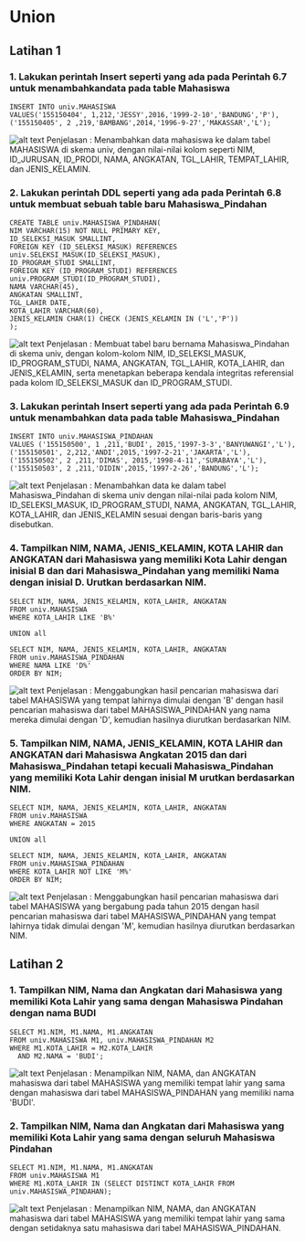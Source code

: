 # Union
## Latihan 1
### 1. Lakukan perintah Insert seperti yang ada pada Perintah 6.7 untuk menambahkandata pada table Mahasiswa
```
INSERT INTO univ.MAHASISWA
VALUES('155150404', 1,212,'JESSY',2016,'1999-2-10','BANDUNG','P'),
('155150405', 2 ,219,'BAMBANG',2014,'1996-9-27','MAKASSAR','L');
```
![alt text](https://github.com/AmeliaDhea/Amelia-Dhea-Puspita_Praktikum-DBDSQL/blob/main/Tugas%208/Screenshot%20Tugas%208/1.%20insert%20into%20mahasiswa.png)
Penjelasan : Menambahkan data mahasiswa ke dalam tabel MAHASISWA di skema univ, dengan nilai-nilai kolom seperti NIM, ID_JURUSAN, ID_PRODI, NAMA, ANGKATAN, TGL_LAHIR, TEMPAT_LAHIR, dan JENIS_KELAMIN.
### 2. Lakukan perintah DDL seperti yang ada pada Perintah 6.8 untuk membuat sebuah table baru Mahasiswa_Pindahan
```
CREATE TABLE univ.MAHASISWA_PINDAHAN(
NIM VARCHAR(15) NOT NULL PRIMARY KEY,
ID_SELEKSI_MASUK SMALLINT,
FOREIGN KEY (ID_SELEKSI_MASUK) REFERENCES
univ.SELEKSI_MASUK(ID_SELEKSI_MASUK),
ID_PROGRAM_STUDI SMALLINT,
FOREIGN KEY (ID_PROGRAM_STUDI) REFERENCES
univ.PROGRAM_STUDI(ID_PROGRAM_STUDI),
NAMA VARCHAR(45),
ANGKATAN SMALLINT,
TGL_LAHIR DATE,
KOTA_LAHIR VARCHAR(60),
JENIS_KELAMIN CHAR(1) CHECK (JENIS_KELAMIN IN ('L','P'))
);
```
![alt text](https://github.com/AmeliaDhea/Amelia-Dhea-Puspita_Praktikum-DBDSQL/blob/main/Tugas%208/Screenshot%20Tugas%208/2.%20create%20table%20mahasiswa%20pindahan.png)
Penjelasan : Membuat tabel baru bernama Mahasiswa_Pindahan di skema univ, dengan kolom-kolom NIM, ID_SELEKSI_MASUK, ID_PROGRAM_STUDI, NAMA, ANGKATAN, TGL_LAHIR, KOTA_LAHIR, dan JENIS_KELAMIN, serta menetapkan beberapa kendala integritas referensial pada kolom ID_SELEKSI_MASUK dan ID_PROGRAM_STUDI.
### 3. Lakukan perintah Insert seperti yang ada pada Perintah 6.9 untuk menambahkan data pada table Mahasiswa_Pindahan
```
INSERT INTO univ.MAHASISWA_PINDAHAN
VALUES ('155150500', 1 ,211,'BUDI', 2015,'1997-3-3','BANYUWANGI','L'),
('155150501', 2,212,'ANDI',2015,'1997-2-21','JAKARTA','L'),
('155150502', 2 ,211,'DIMAS', 2015,'1998-4-11','SURABAYA','L'),
('155150503', 2 ,211,'DIDIN',2015,'1997-2-26','BANDUNG','L');
```
![alt text](https://github.com/AmeliaDhea/Amelia-Dhea-Puspita_Praktikum-DBDSQL/blob/main/Tugas%208/Screenshot%20Tugas%208/3.%20insert%20into%20mahasiswa%20pindahan.png)
Penjelasan : Menambahkan data ke dalam tabel Mahasiswa_Pindahan di skema univ dengan nilai-nilai pada kolom NIM, ID_SELEKSI_MASUK, ID_PROGRAM_STUDI, NAMA, ANGKATAN, TGL_LAHIR, KOTA_LAHIR, dan JENIS_KELAMIN sesuai dengan baris-baris yang disebutkan.
### 4. Tampilkan NIM, NAMA, JENIS_KELAMIN, KOTA LAHIR dan ANGKATAN dari Mahasiswa yang memiliki Kota Lahir dengan inisial B dan dari Mahasiswa_Pindahan yang memiliki Nama dengan inisial D. Urutkan berdasarkan NIM.
```
SELECT NIM, NAMA, JENIS_KELAMIN, KOTA_LAHIR, ANGKATAN
FROM univ.MAHASISWA
WHERE KOTA_LAHIR LIKE 'B%'

UNION all

SELECT NIM, NAMA, JENIS_KELAMIN, KOTA_LAHIR, ANGKATAN
FROM univ.MAHASISWA_PINDAHAN
WHERE NAMA LIKE 'D%'
ORDER BY NIM;
```
![alt text](https://github.com/AmeliaDhea/Amelia-Dhea-Puspita_Praktikum-DBDSQL/blob/main/Tugas%208/Screenshot%20Tugas%208/4%20select.png)
Penjelasan : Menggabungkan hasil pencarian mahasiswa dari tabel MAHASISWA yang tempat lahirnya dimulai dengan 'B' dengan hasil pencarian mahasiswa dari tabel MAHASISWA_PINDAHAN yang nama mereka dimulai dengan 'D', kemudian hasilnya diurutkan berdasarkan NIM.
### 5. Tampilkan NIM, NAMA, JENIS_KELAMIN, KOTA LAHIR dan ANGKATAN dari Mahasiswa Angkatan 2015 dan dari Mahasiswa_Pindahan tetapi kecuali Mahasiswa_Pindahan yang memiliki Kota Lahir dengan inisial M urutkan berdasarkan NIM.
```
SELECT NIM, NAMA, JENIS_KELAMIN, KOTA_LAHIR, ANGKATAN
FROM univ.MAHASISWA
WHERE ANGKATAN = 2015

UNION all

SELECT NIM, NAMA, JENIS_KELAMIN, KOTA_LAHIR, ANGKATAN
FROM univ.MAHASISWA_PINDAHAN
WHERE KOTA_LAHIR NOT LIKE 'M%'
ORDER BY NIM;
```
![alt text](https://github.com/AmeliaDhea/Amelia-Dhea-Puspita_Praktikum-DBDSQL/blob/main/Tugas%208/Screenshot%20Tugas%208/5%20select.png)
Penjelasan : Menggabungkan hasil pencarian mahasiswa dari tabel MAHASISWA yang bergabung pada tahun 2015 dengan hasil pencarian mahasiswa dari tabel MAHASISWA_PINDAHAN yang tempat lahirnya tidak dimulai dengan 'M', kemudian hasilnya diurutkan berdasarkan NIM.
## Latihan 2
### 1. Tampilkan NIM, Nama dan Angkatan dari Mahasiswa yang memiliki Kota Lahir yang sama dengan Mahasiswa Pindahan dengan nama BUDI
```
SELECT M1.NIM, M1.NAMA, M1.ANGKATAN
FROM univ.MAHASISWA M1, univ.MAHASISWA_PINDAHAN M2
WHERE M1.KOTA_LAHIR = M2.KOTA_LAHIR
  AND M2.NAMA = 'BUDI';
```
![alt text](https://github.com/AmeliaDhea/Amelia-Dhea-Puspita_Praktikum-DBDSQL/blob/main/Tugas%208/Screenshot%20Tugas%208/6.%20Latihan%20nomor%201.png)
Penjelasan : Menampilkan NIM, NAMA, dan ANGKATAN mahasiswa dari tabel MAHASISWA yang memiliki tempat lahir yang sama dengan mahasiswa dari tabel MAHASISWA_PINDAHAN yang memiliki nama 'BUDI'.
### 2. Tampilkan NIM, Nama dan Angkatan dari Mahasiswa yang memiliki Kota Lahir yang sama dengan seluruh Mahasiswa Pindahan
```
SELECT M1.NIM, M1.NAMA, M1.ANGKATAN
FROM univ.MAHASISWA M1
WHERE M1.KOTA_LAHIR IN (SELECT DISTINCT KOTA_LAHIR FROM univ.MAHASISWA_PINDAHAN);
```
![alt text](https://github.com/AmeliaDhea/Amelia-Dhea-Puspita_Praktikum-DBDSQL/blob/main/Tugas%208/Screenshot%20Tugas%208/7.%20Latihan%20nomor%202.png)
Penjelasan : Menampilkan NIM, NAMA, dan ANGKATAN mahasiswa dari tabel MAHASISWA yang memiliki tempat lahir yang sama dengan setidaknya satu mahasiswa dari tabel MAHASISWA_PINDAHAN.
